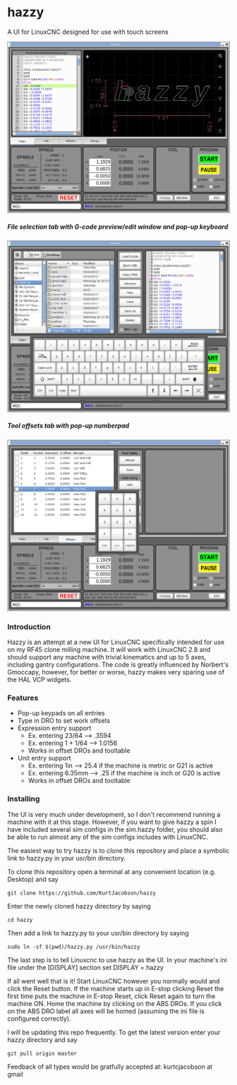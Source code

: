 # hazzy

A UI for LinuxCNC designed for use with touch screens

![Main screen with back-plot](/screenshots/Screenshot_1.png?raw=true "Main screen with back-plot")

##### File selection tab with G-code preview/edit window and pop-up keyboard
![File selection page](/screenshots/Screenshot_2.png?raw=true "File selection page")

##### Tool offsets tab with pop-up numberpad
![Tool edit page](/screenshots/Screenshot_3.png?raw=true "Optional Title")

### Introduction
Hazzy is an attempt at a new UI for LinuxCNC specifically intended for use on my RF45 clone milling machine. It will work with LinuxCNC 2.8 and should support any machine with trivial kinematics and up to 5 axes, including gantry configurations. The code is greatly influenced by Norbert's Gmoccapy, however, for better or worse, hazzy makes very sparing use of the HAL VCP widgets.

### Features
* Pop-up keypads on all entries
* Type in DRO to set work offsets
* Expression entry support
    * Ex. entering 23/64 --> .3594
    * Ex. entering 1 + 1/64 --> 1.0156
    * Works in offset DROs and tooltable
* Unit entry support
    * Ex. entering 1in --> 25.4 if the machine is metric or G21 is active
    * Ex. entering 6.35mm --> .25 if the machine is inch or G20 is active 
    * Works in offset DROs and tooltable

### Installing

The UI is very much under development, so I don't recommend running a machine with it at this stage. However, if you want to give hazzy a spin I have included several sim configs in the sim.hazzy folder, you should also be able to run almost any of the sim configs includes with LinuxCNC.  

The easiest way to try hazzy is to clone this repository and place a symbolic link to hazzy.py in your usr/bin directory.

To clone this repository open a terminal at any convenient location (e.g. Desktop) and say
```
git clone https://github.com/KurtJacobson/hazzy
```

Enter the newly cloned hazzy directory by saying
```
cd hazzy
```

Then add a link to hazzy.py to your usr/bin directory by saying  

```
sudo ln -sf $(pwd)/hazzy.py /usr/bin/hazzy
```

The last step is to tell Linuxcnc to use hazzy as the UI. In your machine's ini file under the [DISPLAY] section set DISPLAY = hazzy


If all went well that is it!  Start LinuxCNC however you normally would and click the Reset button. If the machine starts up in E-stop clicking Reset the first time puts the machine in E-stop Reset, click Reset again to turn the machine ON.  Home the machine by clicking on the ABS DROs.  If you click on the ABS DRO label all axes will be homed (assuming the ini file is configured correctly).


I will be updating this repo frequently. To get the latest version enter your hazzy directory and say
```
git pull origin master
```

Feedback of all types would be gratfully accepted at: kurtcjacobson at gmail
